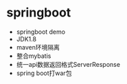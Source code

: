 # springboot 

- springboot demo
- JDK1.8
- maven环境隔离
- 整合mybatis
- 统一api数据返回格式ServerResponse
- spring boot打war包


